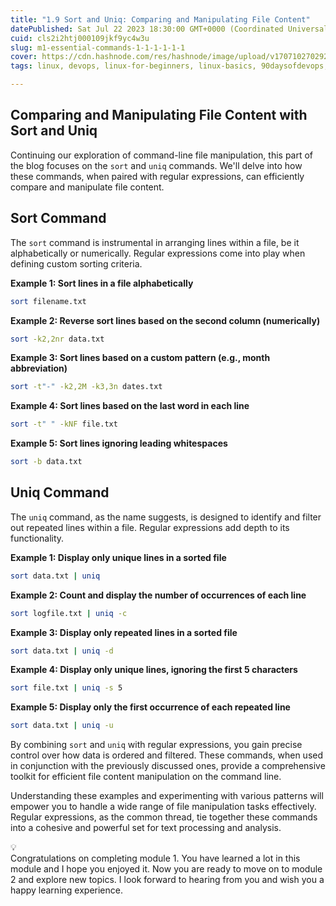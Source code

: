 ```yaml
---
title: "1.9 Sort and Uniq: Comparing and Manipulating File Content"
datePublished: Sat Jul 22 2023 18:30:00 GMT+0000 (Coordinated Universal Time)
cuid: cls2i2htj000109jkf9yc4w3u
slug: m1-essential-commands-1-1-1-1-1-1
cover: https://cdn.hashnode.com/res/hashnode/image/upload/v1707102702928/a9df2602-3425-43d3-ae4b-5505da12f5e1.png
tags: linux, devops, linux-for-beginners, linux-basics, 90daysofdevops, trainwithshubham

---
```


## Comparing and Manipulating File Content with Sort and Uniq

Continuing our exploration of command-line file manipulation, this part of the blog focuses on the `sort` and `uniq` commands. We'll delve into how these commands, when paired with regular expressions, can efficiently compare and manipulate file content.

## Sort Command

The `sort` command is instrumental in arranging lines within a file, be it alphabetically or numerically. Regular expressions come into play when defining custom sorting criteria.

**Example 1: Sort lines in a file alphabetically**

```bash
sort filename.txt
```

**Example 2: Reverse sort lines based on the second column (numerically)**

```bash
sort -k2,2nr data.txt
```

**Example 3: Sort lines based on a custom pattern (e.g., month abbreviation)**

```bash
sort -t"-" -k2,2M -k3,3n dates.txt
```

**Example 4: Sort lines based on the last word in each line**

```bash
sort -t" " -kNF file.txt
```

**Example 5: Sort lines ignoring leading whitespaces**

```bash
sort -b data.txt
```

## Uniq Command

The `uniq` command, as the name suggests, is designed to identify and filter out repeated lines within a file. Regular expressions add depth to its functionality.

**Example 1: Display only unique lines in a sorted file**

```bash
sort data.txt | uniq
```

**Example 2: Count and display the number of occurrences of each line**

```bash
sort logfile.txt | uniq -c
```

**Example 3: Display only repeated lines in a sorted file**

```bash
sort data.txt | uniq -d
```

**Example 4: Display only unique lines, ignoring the first 5 characters**

```bash
sort file.txt | uniq -s 5
```

**Example 5: Display only the first occurrence of each repeated line**

```bash
sort data.txt | uniq -u
```

By combining `sort` and `uniq` with regular expressions, you gain precise control over how data is ordered and filtered. These commands, when used in conjunction with the previously discussed ones, provide a comprehensive toolkit for efficient file content manipulation on the command line.

Understanding these examples and experimenting with various patterns will empower you to handle a wide range of file manipulation tasks effectively. Regular expressions, as the common thread, tie together these commands into a cohesive and powerful set for text processing and analysis.

<div data-node-type="callout">
<div data-node-type="callout-emoji">💡</div>
<div data-node-type="callout-text">Congratulations on completing module 1. You have learned a lot in this module and I hope you enjoyed it. Now you are ready to move on to module 2 and explore new topics. I look forward to hearing from you and wish you a happy learning experience.</div>
</div>